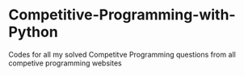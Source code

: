 # Competitive-Programming-with-Python
Codes for all my solved Competitve Programming questions from all competive programming websites
